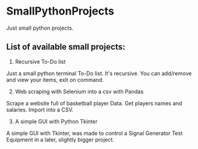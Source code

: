 # SmallPythonProjects
Just small python projects.

## List of available small projects:

1) Recursive To-Do list

 Just a small python terminal To-Do list.
 It's recursive.
 You can add/remove and view your items, exit on command.

 2) Web scraping with Selenium into a csv with Pandas
 
 Scrape a website full of basketball player Data.
 Get players names and salaries.
 Import into a CSV.
 
 3) A simple GUI with Python Tkinter
 
 A simple GUI with Tkinter, was made to control a Signal Generator
 Test Equipment in a later, slightly bigger project.
 
 
